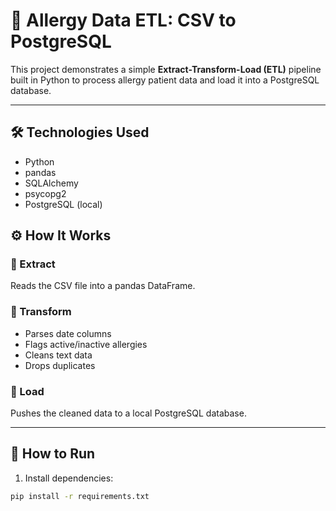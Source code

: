 # 🧬 Allergy Data ETL: CSV to PostgreSQL

This project demonstrates a simple **Extract-Transform-Load (ETL)** pipeline built in Python to process allergy patient data and load it into a PostgreSQL database.

---

## 🛠 Technologies Used
- Python
- pandas
- SQLAlchemy
- psycopg2
- PostgreSQL (local)



## ⚙️ How It Works

### 🔹 Extract
Reads the CSV file into a pandas DataFrame.

### 🔹 Transform
- Parses date columns
- Flags active/inactive allergies
- Cleans text data
- Drops duplicates

### 🔹 Load
Pushes the cleaned data to a local PostgreSQL database.

---

## 🚀 How to Run

1. Install dependencies:
```bash
pip install -r requirements.txt
